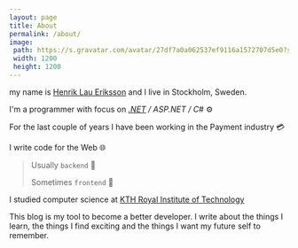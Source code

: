 ```yaml
---
layout: page
title: About
permalink: /about/
image:
 path: https://s.gravatar.com/avatar/27df7a0a062537ef9116a1572707d5e0?s=1200
 width: 1200
 height: 1200
---
```

my name is [Henrik Lau Eriksson](https://henrik.laueriksson.com) and I live in Stockholm, Sweden.

I'm a programmer with focus on _[.NET](https://www.microsoft.com/net) / ASP.NET / C#_ ⚙️

For the last couple of years I have been working in the Payment industry 💳

I write code for the Web 🌐

>Usually `backend` 🐴
>
>Sometimes `frontend` 🦄

I studied computer science at [KTH Royal Institute of Technology](https://www.kth.se/profile/heer/?l=en)

This blog is my tool to become a better developer. I write about the things I learn, the things I find exciting and the things I want my future self to remember.